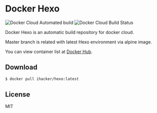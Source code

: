 # Docker Hexo

![Docker Cloud Automated build](https://img.shields.io/docker/cloud/automated/ihacker/hexo) ![Docker Cloud Build Status](https://img.shields.io/docker/cloud/build/ihacker/hexo)

Docker Hexo is an automatic build repository for docker cloud.

Master branch is related with latest Hexo environment via alpine image.

You can view container list at [Docker Hub](https://hub.docker.com/r/ihacker/hexo/).




## Download

```bash
$ docker pull ihacker/hexo:latest
```



## License

MIT